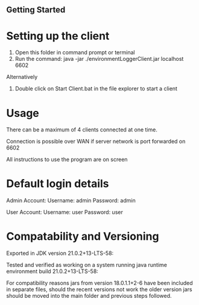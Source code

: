 ## Getting Started

# Setting up the client
1. Open this folder in command prompt or terminal
2. Run the command: java -jar ./environmentLoggerClient.jar localhost 6602

Alternatively
1. Double click on Start Client.bat in the file explorer to start a client

# Usage
There can be a maximum of 4 clients connected at one time.

Connection is possible over WAN if server network is port forwarded on 6602

All instructions to use the program are on screen

# Default login details
Admin Account:
Username: admin
Password: admin

User Account:
Username: user
Password: user

# Compatability and Versioning
Exported in JDK version 21.0.2+13-LTS-58:
 
Tested and verified as working on a system running java runtime environment build 21.0.2+13-LTS-58:
 
For compatibility reasons jars from version 18.0.1.1+2-6 have been included in separate files, should the recent versions not work the older version jars should be moved into the main folder and previous steps followed.
